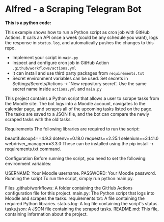 # Alfred - a Scraping Telegram Bot

**This is a python code:**

This example shows how to run a Python script as cron job with GitHub Actions. It calls an API once a week (could be any schedule you want), logs the response in `status.log`, and automatically pushes the changes to this repo.

- Implement your script in `main.py`
- Inspect and configure cron job in GitHub Action `.github/workflows/actions.yml`
- It can install and use third party packages from `requirements.txt`
- Secret environment variables can be used. Set secrets in Settings/Secrets/Actions -> 'New repository secret'. Use the same secret name inside `actions.yml` and `main.py`

This project contains a Python script that allows a user to scrape tasks from the Moodle site. The bot logs into a Moodle account, navigates to the calendar page, and scrapes all of the upcoming tasks listed on the page. The tasks are saved to a JSON file, and the bot can compare the newly scraped tasks with the old tasks.

Requirements
The following libraries are required to run the script:

beautifulsoup4==4.9.3
dotenv==0.18.0
requests==2.25.1
selenium==3.141.0
webdriver_manager==3.3.0
These can be installed using the pip install -r requirements.txt command.

Configuration
Before running the script, you need to set the following environment variables:

USERNAME: Your Moodle username.
PASSWORD: Your Moodle password.
Running the script
To run the script, simply run python main.py.

Files
.github/workflows: A folder containing the GitHub Actions configuration file for this project.
main.py: The Python script that logs into Moodle and scrapes the tasks.
requirements.txt: A file containing the required Python libraries.
status.log: A log file containing the script's status.
tasks.json: A JSON file containing the scraped tasks.
README.md: This file, containing information about the project.
